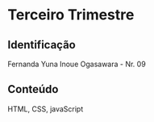 # Terceiro Trimestre

## Identificação
Fernanda Yuna Inoue Ogasawara - Nr. 09

## Conteúdo
HTML, CSS, javaScript
